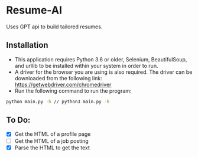 # Resume-AI
Uses GPT api to build tailored resumes.

## Installation

- This application requires Python 3.6 or older, Selenium, BeautifulSoup, and urllib to be installed within your system in order to run.
- A driver for the browser you are using is also required. The driver can be downloaded from the following link: https://getwebdriver.com/chromedriver
- Run the following command to run the program:
```bash
python main.py -h // python3 main.py -h
```

## To Do:
- [x] Get the HTML of a profile page
- [ ] Get the HTML of a job posting
- [x] Parse the HTML to get the text
